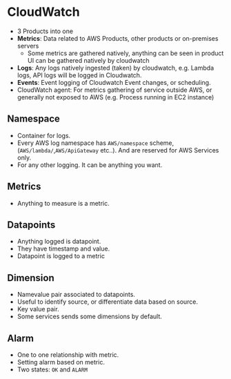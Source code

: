 # CloudWatch

- 3 Products into one
- **Metrics**: Data related to AWS Products, other products or on-premises servers
    - Some metrics are gathered natively, anything can be seen in product UI can be gathered natively by cloudwatch
- **Logs**: Any logs natively ingested (taken) by cloudwatch, e.g. Lambda logs, API logs will be logged in Cloudwatch.
- **Events**: Event logging of Cloudwatch Event changes, or scheduling.
- CloudWatch agent: For metrics gathering of service outside AWS, or generally not exposed to AWS (e.g. Process running in EC2 instance)

## Namespace

- Container for logs.
- Every AWS log namespace has `AWS/namespace` scheme, (`AWS/lambda/`,`AWS/ApiGateway` etc..). And are reserved for AWS Services only.
- For any other logging. It can be anything you want.

## Metrics

- Anything to measure is a metric.


## Datapoints

- Anything logged is datapoint.
- They have timestamp and value.
- Datapoint is logged to a metric

## Dimension

- Namevalue pair associated to datapoints. 
- Useful to identify source, or differentiate data based on source.
- Key value pair.
- Some services sends some dimensions by default.

## Alarm

- One to one relationship with metric.
- Setting alarm based on metric.
- Two states: `OK` and `ALARM`